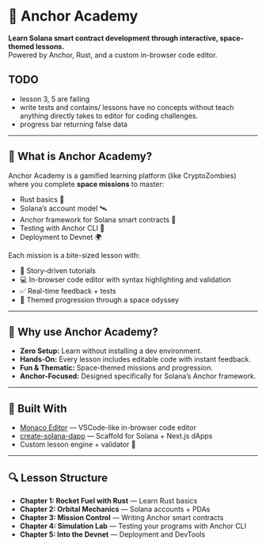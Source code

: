 # 🚀 Anchor Academy

**Learn Solana smart contract development through interactive, space-themed lessons.**  
Powered by Anchor, Rust, and a custom in-browser code editor.

## TODO 
- lesson 3, 5 are failing
- write tests and contains/ lessons have no concepts without teach anything directly takes to editor for coding challenges.
- progress bar returning false data

---

## 🌌 What is Anchor Academy?

Anchor Academy is a gamified learning platform (like CryptoZombies) where you complete **space missions** to master:
- Rust basics 🚀
- Solana’s account model 🛰
- Anchor framework for Solana smart contracts 🧩
- Testing with Anchor CLI 🔭
- Deployment to Devnet 🌍

Each mission is a bite-sized lesson with:
- 📘 Story-driven tutorials
- 💻 In-browser code editor with syntax highlighting and validation
- ✅ Real-time feedback + tests
- 🌠 Themed progression through a space odyssey

---

## 🧠 Why use Anchor Academy?

- **Zero Setup:** Learn without installing a dev environment.
- **Hands-On:** Every lesson includes editable code with instant feedback.
- **Fun & Thematic:** Space-themed missions and progression.
- **Anchor-Focused:** Designed specifically for Solana’s Anchor framework.

---

## 🚧 Built With

- [Monaco Editor](https://github.com/microsoft/monaco-editor) — VSCode-like in-browser code editor
- [create-solana-dapp](https://github.com/solana-developers/create-solana-dapp) — Scaffold for Solana + Next.js dApps
- Custom lesson engine + validator 🔧

---

## 🔍 Lesson Structure

- **Chapter 1: Rocket Fuel with Rust** — Learn Rust basics
- **Chapter 2: Orbital Mechanics** — Solana accounts + PDAs
- **Chapter 3: Mission Control** — Writing Anchor smart contracts
- **Chapter 4: Simulation Lab** — Testing your programs with Anchor CLI
- **Chapter 5: Into the Devnet** — Deployment and DevTools
